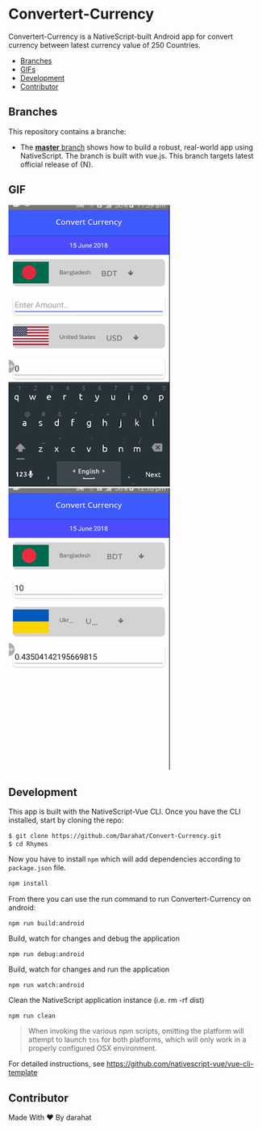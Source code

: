 # Convertert-Currency
Convertert-Currency is a NativeScript-built Android app for convert currency between latest currency value of 250 Countries. 

* [Branches](#branches)
* [GIFs](#gifs)
* [Development](#development)
* [Contributor](#contributor)


<h2 id="branches">Branches</h2>

This repository contains a branche:

* The [**master** branch](https://github.com/Darahat/Convert-Currency.git) shows how to build a robust, real-world app using NativeScript. The branch is built with vue.js.
This branch targets latest official release of {N}.



<h2 id="gifs">GIF</h2>

![](20180615_113928.gif)
![](20180615_121635.gif)



<h2 id="development">Development</h2>
This app is built with the NativeScript-Vue CLI. Once you have the CLI installed, start by cloning the repo:


```
$ git clone https://github.com/Darahat/Convert-Currency.git
$ cd Rhymes
```


Now you have to install ```npm``` which will add dependencies according to ```package.json``` file.

``` bash
npm install
```
From there you can use the run command to run Convertert-Currency on android:

```
npm run build:android
```

Build, watch for changes and debug the application
```
npm run debug:android
```

Build, watch for changes and run the application
```
npm run watch:android
```

 Clean the NativeScript application instance (i.e. rm -rf dist)
```
npm run clean
```

> When invoking the various npm scripts, omitting the platform will attempt to launch `tns` for both platforms, which will only work in a properly configured OSX environment.

For detailed instructions, see https://github.com/nativescript-vue/vue-cli-template

<h2 id="contributor">Contributor</h2>

 Made With ❤️ By darahat
